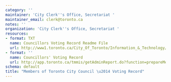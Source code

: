```yaml
---
category: ''
maintainer: 'City Clerk''s Office, Secretariat '
maintainer_email: clerk@toronto.ca
notes: ''
organization: 'City Clerk''s Office, Secretariat '
resources:
- format: TXT
  name: Councillors Voting Record Readme File
  url: http://www1.toronto.ca/City_Of_Toronto/Information_&_Technology/Open_Data/Data_Sets/Assets/Files/CouncillorsVotingRecordReadme.txt.txt
- format: ''
  name: Councillors' Voting Record
  url: http://app.toronto.ca/tmmis/getAdminReport.do?function=prepareMemberVoteReport
schema: default
title: "Members of Toronto City Council \u2014 Voting Record"
---
```

